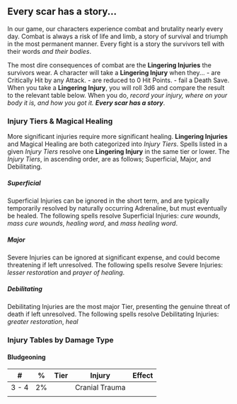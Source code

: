 ## Every scar has a story...
In our game, our characters experience combat and brutality nearly every day. Combat is always a risk of life and limb, a story of survival and triumph in the most permanent manner. Every fight is a story the survivors tell with their words *and their bodies*. 

The most dire consequences of combat are the **Lingering Injuries** the survivors wear. A character will take a **Lingering Injury** when they...
	- are Critically Hit by any Attack.
	- are reduced to 0 Hit Points.
	- fail a Death Save.
When you take a **Lingering Injury**, you will roll 3d6 and compare the result to the relevant table below. When you do, *record your injury, where on your body it is, and how you got it.* ***Every scar has a story***.

### Injury Tiers & Magical Healing
More significant injuries require more significant healing. **Lingering Injuries** and Magical Healing are both categorized into *Injury Tiers*. Spells listed in a given *Injury Tiers* resolve one **Lingering Injury** in the same tier or lower. The *Injury Tiers*, in ascending order, are as follows; Superficial, Major, and Debilitating.

##### Superficial
Superficial Injuries can be ignored in the short term, and are typically temporarily resolved by naturally occurring Adrenaline, but must eventually be healed. The following spells resolve Superficial Injuries: *cure wounds*, *mass cure wounds*, *healing word*, and *mass healing word*.

##### Major
Severe Injuries can be ignored at significant expense, and could become threatening if left unresolved. The following spells resolve Severe Injuries: *lesser restoration* and *prayer of healing*.

##### Debilitating
Debilitating Injuries are the most major Tier, presenting the genuine threat of death if left unresolved. The following spells resolve Debilitating Injuries: *greater restoration*, *heal*

### Injury Tables by Damage Type
#### Bludgeoning
| #     | %   | Tier | Injury         | Effect |
| ----- | --- | ---- | -------------- | ------ |
| 3 - 4 | 2%  |      | Cranial Trauma |        |
|       |     |      |                |        |

